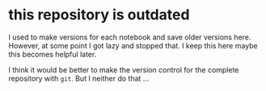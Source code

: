 # this repository is outdated

I used to make versions for each notebook and save older versions here.
However, at some point I got lazy and stopped that.
I keep this here maybe this becomes helpful later.

I think it would be better to make the version control for the complete repository with `git`.
But I neither do that ...